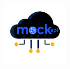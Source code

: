 <p align="center">
  <img src="https://raw.githubusercontent.com/Tadjaur/mockapi/main/assets/logo.png" width="200" alt="Mock Api Logo" />
</p>
